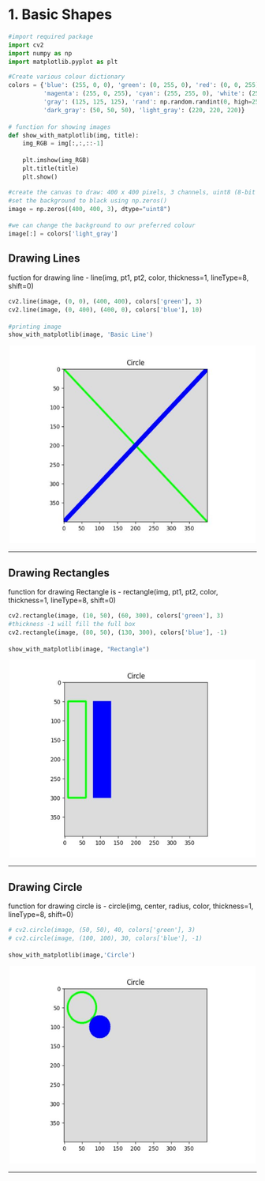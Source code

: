 # 1. Basic Shapes 

```python
#import required package 
import cv2
import numpy as np
import matplotlib.pyplot as plt
```

```python
#Create various colour dictionary 
colors = {'blue': (255, 0, 0), 'green': (0, 255, 0), 'red': (0, 0, 255), 'yellow': (0, 255, 255),
          'magenta': (255, 0, 255), 'cyan': (255, 255, 0), 'white': (255, 255, 255), 'black': (0, 0, 0),
          'gray': (125, 125, 125), 'rand': np.random.randint(0, high=256, size=(3,)).tolist(),
          'dark_gray': (50, 50, 50), 'light_gray': (220, 220, 220)}

# function for showing images 
def show_with_matplotlib(img, title):
    img_RGB = img[:,:,::-1]
    
    plt.imshow(img_RGB)
    plt.title(title)
    plt.show()
```
```python
#create the canvas to draw: 400 x 400 pixels, 3 channels, uint8 (8-bit unsigned integers)
#set the background to black using np.zeros()
image = np.zeros((400, 400, 3), dtype="uint8")

#we can change the background to our preferred colour 
image[:] = colors['light_gray']
```

## Drawing Lines 
fuction for drawing line - line(img, pt1, pt2, color, thickness=1, lineType=8, shift=0)

```python
cv2.line(image, (0, 0), (400, 400), colors['green'], 3)
cv2.line(image, (0, 400), (400, 0), colors['blue'], 10)

#printing image
show_with_matplotlib(image, 'Basic Line')
```
<p align = "center">
<img src= "https://github.com/professor-4/OpenCV/blob/main/03%20Constructing%20Basic%20Shapes/Output_pic/DrawingLine.JPG" width ="500" height="400" >
</p>

----------------------------------------------------------------------
## Drawing Rectangles 
function for drawing Rectangle is - rectangle(img, pt1, pt2, color, thickness=1, lineType=8, shift=0)

```python
cv2.rectangle(image, (10, 50), (60, 300), colors['green'], 3)
#thickness -1 will fill the full box
cv2.rectangle(image, (80, 50), (130, 300), colors['blue'], -1) 

show_with_matplotlib(image, "Rectangle")
```
<p align = "center">
          <img src= "https://github.com/professor-4/OpenCV/blob/main/03%20Constructing%20Basic%20Shapes/Output_pic/DrawingRectangle.JPG" width ="500" height="400" >
          </p>
          
----------------------------------------------------------------------
## Drawing Circle 
function for drawing circle is - circle(img, center, radius, color, thickness=1, lineType=8, shift=0)

```python
# cv2.circle(image, (50, 50), 40, colors['green'], 3)
# cv2.circle(image, (100, 100), 30, colors['blue'], -1)

show_with_matplotlib(image,'Circle')
```
<p align = "center">
          <img src = "https://github.com/professor-4/OpenCV/blob/main/03%20Constructing%20Basic%20Shapes/Output_pic/DrawingCircle.JPG"  width ="500" height="400" >
          </p>
          
--------------------------------------------------------------------------
















